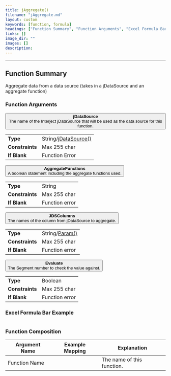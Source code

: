 ```yaml
---
title: jAggregate()
filename: "jAggregate.md"
layout: custom
keywords: [function, formula]
headings: ["Function Summary", "Function Arguments", "Excel Formula Bar Example", "Function Composition"]
links: []
image_dir: ""
images: []
description: 
---
```

* * *

## Function Summary 

Aggregate data from a data source (takes in a jDataSource and an aggregate function) 

### Function Arguments

<button class="collapsible-parameter">**jDataSource**<br>The name of the Interject jDataSource that will be used as the data source for this function.</button>
<div markdown="1" class="panel-parameter">
<table>
  <tbody>
    <tr>
		<td class="pph"><b>Type</b></td>
		<td>String/<a href="https://docs.gointerject.com/wFunctions/jDataSource.html">jDataSource()</a></td>
    </tr>
    <tr>
		<td class="pph"><b>Constraints</b></td>
		<td>Max 255 char</td>
    </tr>
    <tr>
		<td class="pph"><b>If Blank</b></td>
		<td>Function Error</td>
    </tr>
  </tbody>
</table>
</div>

<button class="collapsible-parameter">**AggregateFunctions**<br>A boolean statement including the aggregate functions used.</button>
<div markdown="1" class="panel-parameter">
<table>
 <tbody>
 <tr>
		<td class="pph"><b>Type</b></td>
		<td>String</td>
 </tr>
 <tr>
		<td class="pph"><b>Constraints</b></td>
		<td>Max 255 char</td>
 </tr>
 <tr>
		<td class="pph"><b>If Blank</b></td>
		<td>Function error</td>
 </tr>
 </tbody>
</table>
</div>

<button class="collapsible-parameter">**JDSColumns**<br>The names of the column from jDataSource to aggregate.</button>
<div markdown="1" class="panel-parameter">
<table>
  <tbody>
    <tr>
		<td class="pph"><b>Type</b></td>
		<td>String/<a href="https://docs.gointerject.com/wFunctions/Param.html">Param()</a></td>
    </tr>
    <tr>
		<td class="pph"><b>Constraints</b></td>
		<td>Max 255 char</td>
    </tr>
    <tr>
		<td class="pph"><b>If Blank</b></td>
		<td>Function error</td>
    </tr>
  </tbody>
</table>
</div>

<button class="collapsible-parameter">**Evaluate**<br>The Segment number to check the value against.</button>
<div markdown="1" class="panel-parameter">
<table>
 <tbody>
 <tr>
		<td class="pph"><b>Type</b></td>
		<td>Boolean</td>
 </tr>
 <tr>
		<td class="pph"><b>Constraints</b></td>
		<td>Max 255 char</td>
 </tr>
 <tr>
		<td class="pph"><b>If Blank</b></td>
		<td>Function error</td>
 </tr>
 </tbody>
</table>
</div>

### Excel Formula Bar Example

```Excel
```

### Function Composition

| Argument Name | Example Mapping | Explanation |
|------|------|------|
| Function Name |  | The name of this function. |
